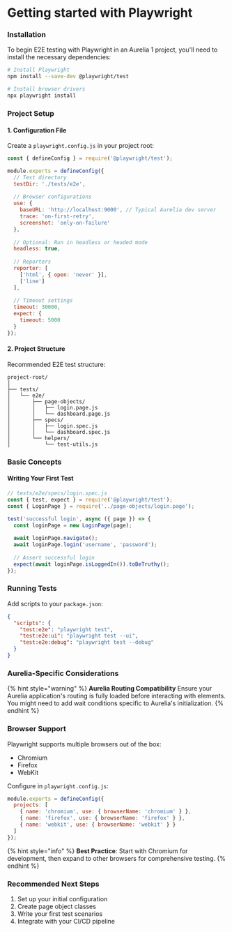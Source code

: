 # Getting started with Playwright

### Installation

To begin E2E testing with Playwright in an Aurelia 1 project, you'll need to install the necessary dependencies:

```bash
# Install Playwright
npm install --save-dev @playwright/test

# Install browser drivers
npx playwright install
```

### Project Setup

#### 1. Configuration File

Create a `playwright.config.js` in your project root:

```javascript
const { defineConfig } = require('@playwright/test');

module.exports = defineConfig({
  // Test directory
  testDir: './tests/e2e',
  
  // Browser configurations
  use: {
    baseURL: 'http://localhost:9000', // Typical Aurelia dev server
    trace: 'on-first-retry',
    screenshot: 'only-on-failure'
  },
  
  // Optional: Run in headless or headed mode
  headless: true,
  
  // Reporters
  reporter: [
    ['html', { open: 'never' }],
    ['line']
  ],
  
  // Timeout settings
  timeout: 30000,
  expect: {
    timeout: 5000
  }
});
```

#### 2. Project Structure

Recommended E2E test structure:

```
project-root/
│
├── tests/
│   └── e2e/
│       ├── page-objects/
│       │   ├── login.page.js
│       │   └── dashboard.page.js
│       ├── specs/
│       │   ├── login.spec.js
│       │   └── dashboard.spec.js
│       └── helpers/
│           └── test-utils.js
```

### Basic Concepts

#### Writing Your First Test

```javascript
// tests/e2e/specs/login.spec.js
const { test, expect } = require('@playwright/test');
const { LoginPage } = require('../page-objects/login.page');

test('successful login', async ({ page }) => {
  const loginPage = new LoginPage(page);
  
  await loginPage.navigate();
  await loginPage.login('username', 'password');
  
  // Assert successful login
  expect(await loginPage.isLoggedIn()).toBeTruthy();
});
```

### Running Tests

Add scripts to your `package.json`:

```json
{
  "scripts": {
    "test:e2e": "playwright test",
    "test:e2e:ui": "playwright test --ui",
    "test:e2e:debug": "playwright test --debug"
  }
}
```

### Aurelia-Specific Considerations

{% hint style="warning" %}
**Aurelia Routing Compatibility** Ensure your Aurelia application's routing is fully loaded before interacting with elements. You might need to add wait conditions specific to Aurelia's initialization.
{% endhint %}

### Browser Support

Playwright supports multiple browsers out of the box:

* Chromium
* Firefox
* WebKit

Configure in `playwright.config.js`:

```javascript
module.exports = defineConfig({
  projects: [
    { name: 'chromium', use: { browserName: 'chromium' } },
    { name: 'firefox', use: { browserName: 'firefox' } },
    { name: 'webkit', use: { browserName: 'webkit' } }
  ]
});
```

{% hint style="info" %}
**Best Practice**: Start with Chromium for development, then expand to other browsers for comprehensive testing.
{% endhint %}

### Recommended Next Steps

1. Set up your initial configuration
2. Create page object classes
3. Write your first test scenarios
4. Integrate with your CI/CD pipeline
